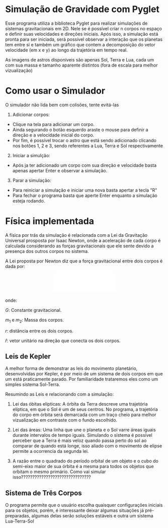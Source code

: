 # Simulação de Gravidade com Pyglet
 Esse programa utiliza a biblioteca Pyglet para realizar simulações de sistemas gravitacionais em 2D. Nele se é possível criar n corpos no espaço e definir suas velocidades e direções iniciais. Após isso, a simulação está pronta para ser iniciada, será possível observar a interação que os planetas tem entre si e também um gráfico que contem a decomposição do vetor velocidade (em x e y) ao longo da trajetória em tempo real.

 As imagens de astros disponíveis são apenas Sol, Terra e Lua, cada um com sua massa e tamanho aparente distintos (fora de escala para melhor vizualização)
 
 # Como usar o Simulador
 O simulador não lida bem com colisões, tente evitá-las
 1. Adicionar corpos:
   - Clique na tela para adicionar um corpo.
   - Ainda segurando o botão esquerdo araste o mouse para definir a direção e a velocidade inicial do corpo.
   - Por fim, é possível trocar o astro que está sendo adicionado clicando nos botões 1, 2 e 3, sendo referentes a Lua, Terra e Sol respectivamente
2. Iniciar a simulção:
  - Após ja ter adicionado um corpo com sua direção e velocidade basta apenas apertar Enter e observar a simulação.
3. Parar a simulação:
  - Para reiniciar a simulação e iniciar uma nova basta apertar a tecla "R"
  - Para fechar o programa basta que aperte Enter enquanto a simulação esteja rodando.

# Física implementada
 A física por trás da simulação é relacionada com a Lei da Gravitação Universal prosposta por Isaac Newton, onde a aceleração de cada corpo é calculada considerando as forças gravitacionais que ele sente devido a presença dos outros corpos no sistema.
 
 A Lei proposta por Newton diz que a força gravitacional entre dois corpos é dada por:
 
<div align="center">
  <img src="/img/offof(1).png" alt="Formula" width="200">
</div>

onde:

$G$: Constante gravitacional.

$m_1$ e $m_2$: Massa dos corpos.

$r$: distância entre os dois corpos.

$\hat{r}$: vetor unitário na direção que conecta os dois corpos.

## Leis de Kepler
 A melhor forma de demonstrar as leis do movimento planetário, desenvolvidas por Kepler, é por meio de um sistema de dois corpos em que um está praticamente parado. Por familiaridade trataremos eles como um simples sistema Sol-Terra.

 Resumindo as Leis e relacionando com a simulação:

 1. Lei das óbitas elipticas: A órbita da Terra descreve uma trajetória elíptica, em que o Sol é um de seus centros. No programa, a trajetória do corpo em órbita será demarcada com um traço cheio para melhor vizualização em contraste com o fundo escolhido.
   
 2. Lei das áreas: Uma linha que une o planeta e o Sol varre áreas iguais durante intervalos de tempo iguais. Simulando o sistema é possível perceber que a Terra é mais veloz quando passa perto do sol ao comparar de quando está longe, isso aliado com o movimento de elipse permite a ocorrencia da segunda lei.
 
3. A razão entre o quadrado do período orbital de um objeto e o cubo do semi-eixo maior de sua órbita é a mesma para todos os objetos que orbitam o mesmo primário. Como vai simular isso???????????????????????????????
 
## Sistema de Três Corpos
O programa permite que o usuário escolha quaisquer configurações iniciais para os objetos, porém, é interessante deixar algumas situações já pré-preparadas, algumas delas serão soluções estáveis e outra um sistema Lua-Terra-Sol
